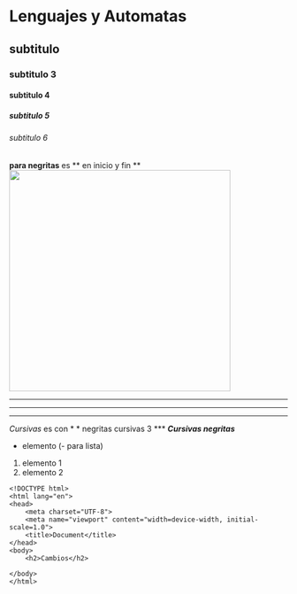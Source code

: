 # Lenguajes y Automatas
## subtitulo
### subtitulo 3
#### subtitulo 4 
##### subtitulo 5
###### subtitulo 6
**para negritas** es ** en inicio y fin **
<img src="https://th.bing.com/th/id/R.a05535264d2e3fcb27215bafe51d39c9?rik=u8sf9husOcc4VQ&pid=ImgRaw&r=0" width=400>
___
---
****
*Cursivas* es con * * 
negritas cursivas 3 *** ***Cursivas negritas***
- elemento (- para lista) 
1. elemento 1
2. elemento 2

~~~
<!DOCTYPE html>
<html lang="en">
<head>
    <meta charset="UTF-8">
    <meta name="viewport" content="width=device-width, initial-scale=1.0">
    <title>Document</title>
</head>
<body>
    <h2>Cambios</h2>
    
</body>
</html>